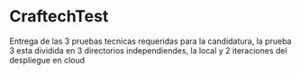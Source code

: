 # CraftechTest
Entrega de las 3 pruebas tecnicas requeridas para la candidatura, la prueba 3 esta dividida en 3 directorios independiendes, la local y 2 iteraciones del despliegue en cloud
